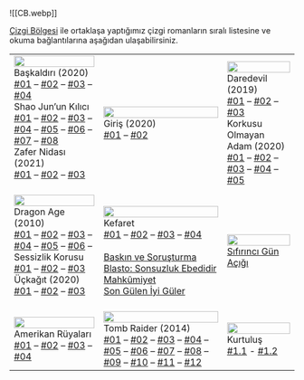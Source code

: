 ![[CB.webp]]

[Çizgi Bölgesi](https://www.cizgibolgesi.com/) ile ortaklaşa yaptığımız çizgi romanların sıralı listesine ve okuma bağlantılarına aşağıdan ulaşabilirsiniz.

<table class="cizgi">
  <tbody>
    <tr>
      <td>
        <img src="../../Görseller/comic_ac.webp" width="100%">
        <br> Başkaldırı (2020) <br>
        <a href="https://animusprojesi.com/assassins-creed-baskaldiri-001/">#01</a> – <a href="https://animusprojesi.com/assassins-creed-baskaldiri-002/">#02</a> – <a href="https://animusprojesi.com/assassins-creed-baskaldiri-003/">#03</a> – <a href="https://animusprojesi.com/assassins-creed-baskaldiri-004/">#04</a>
        <br> Shao Jun’un Kılıcı <br>
        <a href="https://animusprojesi.com/assassins-creed-shao-junun-kilici-001/">#01</a> – <a href="https://animusprojesi.com/assassins-creed-shao-junun-kilici-002/">#02</a> – <a href="https://animusprojesi.com/assassins-creed-shao-junun-kilici-003/">#03</a> – <a href="https://animusprojesi.com/assassins-creed-shao-junun-kilici-004/">#04</a> – <a href="https://animusprojesi.com/assassins-creed-shao-junun-kilici-005/">#05</a> – <a href="https://animusprojesi.com/assassins-creed-shao-junun-kilici-006/">#06</a> – <a href="https://animusprojesi.com/assassins-creed-shao-junun-kilici-007/">#07</a> – <a href="https://animusprojesi.com/assassins-creed-shao-junun-kilici-008/">#08</a>
        <br> Zafer Nidası (2021) <br>
        <a href="https://animusprojesi.com/assassins-creed-valhalla-zafer-nidasi-001-2021/">#01</a> – <a href="https://animusprojesi.com/assassins-creed-valhalla-zafer-nidasi-002-2021/">#02</a> – <a href="https://animusprojesi.com/assassins-creed-valhalla-zafer-nidasi-003-2021/">#03</a><br><br>
      </td>
      <td>
        <img src="../../Görseller/comic_bw.webp" width="100%">
        <br> Giriş (2020) <br>
        <a href="https://animusprojesi.com/marveldan-black-widow-giris-001-2020/">#01</a> – <a href="https://animusprojesi.com/marveldan-black-widow-giris-002-2020/">#02</a>
      </td>
      <td>
        <img src="../../Görseller/comic_daredevil.webp" width="100%">
        <br> Daredevil (2019) <br>
        <a href="https://animusprojesi.com/daredevil-001-2020/">#01</a> – <a href="https://animusprojesi.com/daredevil-002-2020/">#02</a> – <a href="https://animusprojesi.com/daredevil-003-2020/">#03</a>
        <br> Korkusu Olmayan Adam (2020) <br>
        <a href="https://animusprojesi.com/korkusu-olmayan-adam-001-2020/">#01</a> – <a href="https://animusprojesi.com/korkusu-olmayan-adam-002-2020/">#02</a> – <a href="https://animusprojesi.com/korkusu-olmayan-adam-003-2020/">#03</a> – <a href="https://animusprojesi.com/korkusu-olmayan-adam-004-2020/">#04</a> – <a href="https://animusprojesi.com/korkusu-olmayan-adam-005-2020/">#05</a>
      </td>
    </tr>
    <tr>
      <td>
        <img src="../../Görseller/comic_da.webp" width="100%">
        <br> Dragon Age (2010) <br>
        <a href="https://www.cizgibolgesi.com/2022/06/dragon-age-01.html">#01</a> – <a href="https://www.cizgibolgesi.com/2022/06/dragon-age-02.html">#02</a> – <a href="https://www.cizgibolgesi.com/2022/06/dragon-age-03.html">#03</a> – <a href="https://www.cizgibolgesi.com/2022/06/dragon-age-04.html">#04</a> – <a href="https://www.cizgibolgesi.com/2022/06/dragon-age-05.html">#05</a> – <a href="https://www.cizgibolgesi.com/2022/06/dragon-age-06.html">#06</a> – <br> Sessizlik Korusu <br>
        <a href="https://animusprojesi.com/dragon-age-sessizlik-korusu-001/">#01</a> – <a href="https://animusprojesi.com/dragon-age-sessizlik-korusu-002/">#02</a> – <a href="https://animusprojesi.com/dragon-age-sessizlik-korusu-003/">#03</a>
        <br> Üçkağıt (2020) <br>
        <a href="https://animusprojesi.com/dragon-age-uckagit-001/">#01</a> – <a href="https://animusprojesi.com/dragon-age-uckagit-002/">#02</a> – <a href="https://animusprojesi.com/dragon-age-uckagit-003/">#03</a><br><br>
      </td>
      <td>
        <img src="../../Görseller/comic_me.webp" width="100%">
        <br> Kefaret <br>
        <a href="https://www.cizgibolgesi.com/2022/07/mass-effect-kefaret-01.html">#01</a> – <a href="https://www.cizgibolgesi.com/2022/07/mass-effect-kefaret-02.html">#02</a> – <a href="https://www.cizgibolgesi.com/2022/07/mass-effect-kefaret-03.html">#03</a> – <a href="https://www.cizgibolgesi.com/2022/07/mass-effect-kefaret-04.html">#04</a>
        <br><br>
        <a href="https://animusprojesi.com/mass-effect-baskin-ve-sorusturma/">Baskın ve Soruşturma</a>
        <br>
        <a href="https://animusprojesi.com/mass-effect-blasto-sonsuzluk-ebedidir/">Blasto: Sonsuzluk Ebedidir</a>
        <br>
        <a href="https://animusprojesi.com/mass-effect-mahkumiyet/">Mahkûmiyet</a>
        <br>
        <a href="https://animusprojesi.com/mass-effect-son-gulen-iyi-guler/">Son Gülen İyi Güler</a>
      </td>
      <td>
        <img src="../../Görseller/comic_terminator.webp" width="100%">
        <br> <a href="https://www.cizgibolgesi.com/2022/07/terminator-direnis-sfrnc-gun-acg.html">Sıfırıncı Gün Açığı</a> <br>
      </td>
    </tr>
    <tr>
      <td>
        <img src="../../Görseller/comic_tlou.webp" width="100%">
        <br> Amerikan Rüyaları <br>
        <a href="https://animusprojesi.com/the-last-of-us-amerikan-ruyalari-001/">#01</a> – 
		  <a href="https://animusprojesi.com/the-last-of-us-amerikan-ruyalari-002/">#02</a> – 
		  <a href="https://animusprojesi.com/the-last-of-us-amerikan-ruyalari-003/">#03</a> – 
		  <a href="https://animusprojesi.com/the-last-of-us-amerikan-ruyalari-004/">#04</a>
      </td>
      <td>
        <img src="../../Görseller/comic_tr.webp" width="100%">
        <br> Tomb Raider (2014) <br>
        <a href="https://animusprojesi.com/tomb-raider-001/">#01</a> – 
		  <a href="https://animusprojesi.com/tomb-raider-002/">#02</a> – 
		  <a href="https://animusprojesi.com/tomb-raider-3/">#03</a> – 
		  <a href="https://animusprojesi.com/tomb-raider-4/">#04</a> – 
		  <a href="https://animusprojesi.com/tomb-raider-005/">#05</a> – 
		  <a href="https://animusprojesi.com/tomb-raider-006/">#06</a> – 
		  <a href="https://animusprojesi.com/tomb-raider-007/">#07</a> – 
		  <a href="https://animusprojesi.com/tomb-raider-008/">#08</a> – 
		  <a href="https://animusprojesi.com/tomb-raider-009/">#09</a> – 
		  <a href="https://animusprojesi.com/tomb-raider-10/">#10</a> – 
		  <a href="https://animusprojesi.com/tomb-raider-011/">#11</a> – 
		  <a href="https://animusprojesi.com/tomb-raider-012/">#12</a>
      </td>
      <td>
        <img src="../../Görseller/comic_aliens.webp" width="100%">
        <br> Kurtuluş <br>
        <a href="https://www.cizgibolgesi.com/2022/06/yaratklar-kurtulus-01.html">#1.1</a> - 
		 <a href="https://animusprojesi.com/yaratiklar-kurtulus-01-2/">#1.2</a>
      </td>
    </tr>
  </tbody>
</table>